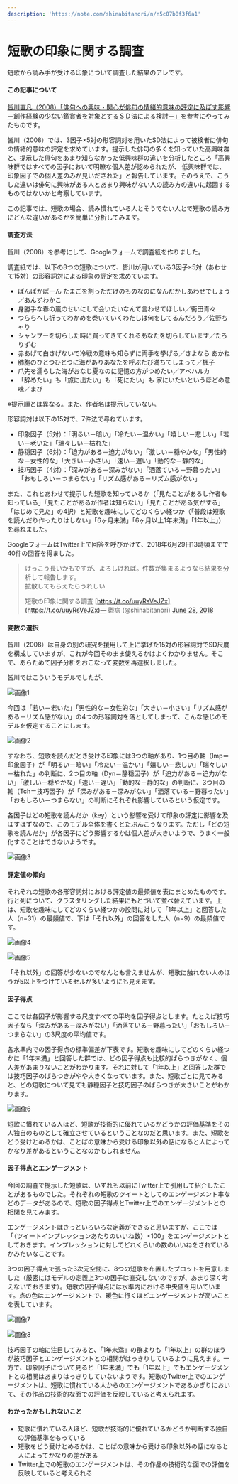 ```yaml
---
description: 'https://note.com/shinabitanori/n/n5c07b0f3f6a1'
---
```


# 短歌の印象に関する調査

短歌から読み手が受ける印象について調査した結果のアレです。

#### この記事について

[皆川直凡（2008）「俳句への興味・関心が俳句の情緒的意味の評定に及ぼす影響 －創作経験の少ない鑑賞者を対象とするＳＤ法による検討－」](http://www.naruto-u.ac.jp/journal/info-edu/j05010.pdf)を参考にやってみたものです。

皆川（2008）では、3因子×5対の形容詞対を用いたSD法によって被検者に俳句の情緒的意味の評定を求めています。提示した俳句の多くを知っていた高興味群と、提示した俳句をあまり知らなかった低興味群の違いを分析したところ「高興味群ではすべての因子において明瞭な個人差が認められたが、 低興味群では、印象因子での個人差のみが見いだされた」と報告しています。そのうえで、こうした違いは俳句に興味がある人とあまり興味がない人の読み方の違いに起因するものではないかと考察しています。

この記事では、短歌の場合、読み慣れている人とそうでない人とで短歌の読み方にどんな違いがあるかを簡単に分析してみます。

#### 調査方法

皆川（2008）を参考にして、Googleフォームで調査紙を作りました。

調査紙では、以下の8つの短歌について、皆川が用いている3因子×5対（あわせて15対）の形容詞対による印象の評定を求めています。

* ぱんぱかぱーん たまごを割っただけのものなのになんだかしあわせでしょう ／あんずわかこ
* 身勝手な春の嵐のせいにして会いたいなんて言わせてほしい／街田青々
* つららへし折ってわかめを巻いていくわたしは何をしてるんだろう／佐野ちゃり
* シャンプーを切らした時に買ってきてくれるあなたを切らしています／たろりずむ
* 赤あげて白さげないで冷戦の意味も知らずに両手を挙げる／さよなら あかね
* 肺胞のひとつひとつに海がありあなたを呼ぶたび満ちてしまって／楓子
* 爪先を濡らした海がおなじ夏なのに記憶の方がつめたい／アベハルカ
* 「辞めたい」も「旅に出たい」も「死にたい」も 家にいたいというほどの意味／まび

※提示順とは異なる。また、作者名は提示していない。

形容詞対は以下の15対で、7件法で尋ねています。

* 印象因子（5対）：「明るい－暗い」「冷たい－温かい」「嬉しい－悲しい」「若い－老いた」「瑞々しい－枯れた」
* 静穏因子（6対）：「迫力がある－迫力がない」「激しい－穏やかな」「男性的な－女性的な」「大きい－小さい」「速い－遅い」「動的な－静的な」
* 技巧因子（4対）：「深みがある－深みがない」「洒落ている－野暮ったい」「おもしろい－つまらない」「リズム感がある－リズム感がない」

また、これとあわせて提示した短歌を知っているか（「見たことがあるし作者も知っている」「見たことがあるが作者は知らない」「見たことがある気がする」「はじめて見た」の4択）と短歌を趣味にしてどのくらい経つか（「普段は短歌を読んだり作ったりはしない」「6ヶ月未満」「6ヶ月以上1年未満」「1年以上」）を尋ねました。

GoogleフォームはTwitter上で回答を呼びかけて、2018年6月29日13時頃までで40件の回答を得ました。

> けっこう長いかもですが、よろしければ。件数が集まるようなら結果を分析して報告します。  
> 拡散してもらえたらうれしい  
>   
> 短歌の印象に関する調査 [https://t.co/uuyRsVeJZx](https://t.co/uuyRsVeJZx)— 鬱病 \(@shinabitanori\) [June 28, 2018](https://twitter.com/shinabitanori/status/1012175908612927488?ref_src=twsrc%5Etfw)

#### 変数の選択

皆川（2008）は自身の別の研究を援用して上に挙げた15対の形容詞対でSD尺度を構成していますが、これが今回そのまま使えるかはよくわかりません。そこで、あらためて因子分析をおこなって変数を再選択しました。

皆川ではこういうモデルでしたが、

![&#x753B;&#x50CF;1](https://d2l930y2yx77uc.cloudfront.net/production/uploads/images/6990962/picture_pc_4f32424796ed6e5a8e51d4657baf33c9.jpg)

今回は「若い－老いた」「男性的な－女性的な」「大きい－小さい」「リズム感がある－リズム感がない」の4つの形容詞対を落としてしまって、こんな感じのモデルを仮定することにします。

![&#x753B;&#x50CF;2](https://d2l930y2yx77uc.cloudfront.net/production/uploads/images/6991070/picture_pc_fd2224414eacfc62143bf0c01cbf7c2b.jpg)

すなわち、短歌を読んだとき受ける印象には3つの軸があり、1つ目の軸（Imp＝印象因子）が「明るい－暗い」「冷たい－温かい」「嬉しい－悲しい」「瑞々しい－枯れた」の判断に、2つ目の軸（Dyn＝静穏因子）が「迫力がある－迫力がない」「激しい－穏やかな」「速い－遅い」「動的な－静的な」の判断に、3つ目の軸（Tch＝技巧因子）が「深みがある－深みがない」「洒落ている－野暮ったい」「おもしろい－つまらない」の判断にそれぞれ影響しているという仮定です。

各因子はどの短歌を読んだか（key）という影響を受けて印象の評定に影響を及ぼすはずなので、このモデル全体を書くとたぶんこうなります。ただし「どの短歌を読んだか」が各因子にどう影響するかは個人差が大きいようで、うまく一般化することはできないようです。

![&#x753B;&#x50CF;3](https://d2l930y2yx77uc.cloudfront.net/production/uploads/images/6991229/picture_pc_463ac948b5d46502948f93354633b175.jpg)

#### 評定値の傾向

それぞれの短歌の各形容詞対における評定値の最頻値を表にまとめたものです。行と列について、クラスタリングした結果にもとづいて並べ替えています。上は、短歌を趣味にしてどのくらい経つかの設問に対して「1年以上」と回答した人（n=31）の最頻値で、下は「それ以外」の回答をした人（n=9）の最頻値です。

![&#x753B;&#x50CF;4](https://d2l930y2yx77uc.cloudfront.net/production/uploads/images/6991461/picture_pc_ed30c4982b8efe0c13f9853316805573.jpg)

![&#x753B;&#x50CF;5](https://d2l930y2yx77uc.cloudfront.net/production/uploads/images/6991464/picture_pc_5377659e2046b2ebd5e12dfc4b028d7f.jpg)

「それ以外」の回答が少ないのでなんとも言えませんが、短歌に触れない人のほうが5以上をつけているセルが多いようにも見えます。

#### 因子得点

ここでは各因子が影響する尺度すべての平均を因子得点とします。たとえば技巧因子なら「深みがある－深みがない」「洒落ている－野暮ったい」「おもしろい－つまらない」の3尺度の平均値です。

各水準内での因子得点の標準偏差が下表です。短歌を趣味にしてどのくらい経つかに「1年未満」と回答した群では、どの因子得点も比較的ばらつきがなく、個人差があまりないことがわかります。それに対して「1年以上」と回答した群では技巧因子のばらつきがやや大きくなっています。また、短歌ごとに見てみると、どの短歌について見ても静穏因子と技巧因子のばらつきが大きいことがわかります。

![&#x753B;&#x50CF;6](https://d2l930y2yx77uc.cloudfront.net/production/uploads/images/6992604/picture_pc_9b23a48877bd0bcea5f11cc6aee2abed.jpg)

短歌に慣れている人ほど、短歌が技術的に優れているかどうかの評価基準をその人独自のものとして確立させているということなのだと思います。また、短歌をどう受けとめるかは、ことばの意味から受ける印象以外の話になると人によってかなり差があるということなのかもしれません。

#### 因子得点とエンゲージメント

今回の調査で提示した短歌は、いずれも以前にTwitter上で引用して紹介したことがあるものでした。それぞれの短歌のツイートとしてのエンゲージメント率などのデータがあるので、短歌の因子得点とTwitter上でのエンゲージメントとの相関を見てみます。

エンゲージメントはきっといろいろな定義ができると思いますが、ここでは「（ツイートインプレッションあたりのいいね数）×100」をエンゲージメントとしておきます。インプレッションに対してどれくらいの数のいいねをされているかみたいなことです。

3つの因子得点で張った3次元空間に、8つの短歌を布置したプロットを用意しました（厳密にはモデルの定義上3つの因子は直交しないのですが、あまり深く考えないでおきます）。短歌の因子得点には水準内における中央値を用いています。点の色はエンゲージメントで、暖色に行くほどエンゲージメントが高いことを表しています。

![&#x753B;&#x50CF;7](https://d2l930y2yx77uc.cloudfront.net/production/uploads/images/6992877/picture_pc_6721f605b3a599810f495579476a4e9e.jpg)

![&#x753B;&#x50CF;8](https://d2l930y2yx77uc.cloudfront.net/production/uploads/images/6992967/picture_pc_5a5792712f30267cf92bca2e26a65185.jpg)

技巧因子の軸に注目してみると、「1年未満」の群よりも「1年以上」の群のほうが技巧因子とエンゲージメントとの相関がはっきりしているように見えます。一方で、印象因子について見ると「1年未満」でも「1年以上」でもエンゲージメントとの相関はあまりはっきりしていないようです。短歌のTwitter上でのエンゲージメントは、短歌に慣れている人からのエンゲージメントであるかぎりにおいて、その作品の技術的な面での評価を反映していると考えられます。

#### わかったかもしれないこと

* 短歌に慣れている人ほど、短歌が技術的に優れているかどうか判断する独自の評価基準をもっている
* 短歌をどう受けとめるかは、ことばの意味から受ける印象以外の話になると人によってかなりの差がある
* Twitter上での短歌のエンゲージメントは、その作品の技術的な面での評価を反映していると考えられる

